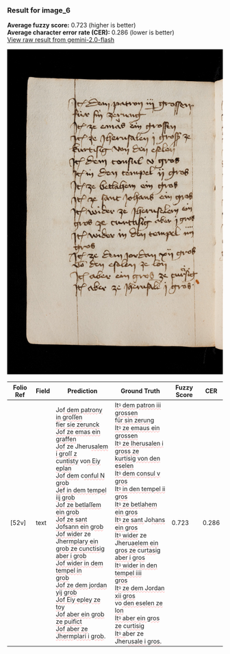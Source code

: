### Result for image_6
**Average fuzzy score:** 0.723 (higher is better)<br>**Average character error rate (CER):** 0.286 (lower is better)<br>[View raw result from gemini-2.0-flash](https://github.com/RISE-UNIBAS/humanities_data_benchmark/blob/main/results/2025-10-24/T0283/request_T0283_image_6.json)

<img src="https://github.com/RISE-UNIBAS/humanities_data_benchmark/blob/main/benchmarks/medieval_manuscripts/images/image_6.jpg?raw=true" alt="image_6" width="800px">

<style>
.diff { text-decoration: underline; text-decoration-color: #ffcccc; text-decoration-style: wavy; }
</style>

| Folio Ref | Field | Prediction | Ground Truth | Fuzzy Score | CER |
|-----------|-------|------------|--------------|-------------|-----|
| [52v] | text | Jo<span class="diff">f dem patrony in groſſen<br>fier sie zerunck<br>Jof ze emas ein graffen<br>Jof</span> ze Jheru<span class="diff">salem i groſſ z<br></span>cu<span class="diff">ntisty</span> vo<span class="diff">n Eiy eplan<br>Jof dem</span> c<span class="diff">onful N gro</span>b<span class="diff"><br>Jef in dem tempel iij grob<br>Jof ze betlaſſem ein grob<br>Jof ze sant Jofsann ein grob<br>Jof wid</span>er ze Jher<span class="diff">mplary ein<br>grob ze cunctisig aber i grob<br>Jof wider in dem tempel in<br>grob<br>Jof ze dem jordan yij grob<br>Jof Eiy epley ze toy<br>Jof aber ein grob ze puifict<br>Jof aber ze Jhermplari i grob</span>. | <span class="diff">Itꝰ dem patron iii grossen<br> für sin zerung<br> Itꝰ ze emaus ein grossen<br> Itꝰ ze Iherusalen i gross ze<br> kurtisig von den eselen<br> Itꝰ dem consul v gros<br> Itꝰ in den tempel ii gros<br> Itꝰ ze betlahem ein gros<br> Itꝰ ze sant </span>Jo<span class="diff">hans ein gros<br> Itꝰ wider</span> ze Jheru<span class="diff">aelem ein<br> gros ze </span>cu<span class="diff">rtasig aber i gros<br> Itꝰ wider in den tempel iiii<br> gros<br> Itꝰ ze dem Jordan xii gros<br></span> vo<span class="diff"> den eselen ze lon<br> Itꝰ aber ein gros ze</span> c<span class="diff">urtisig<br> Itꝰ a</span>ber ze Jher<span class="diff">usale i gros</span>. | 0.723 | 0.286 |
